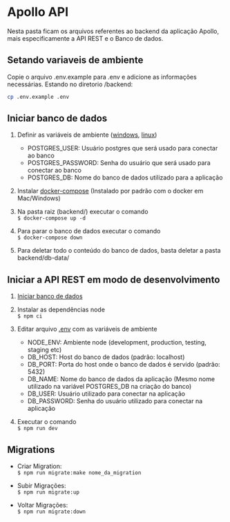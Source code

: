 # Apollo API

Nesta pasta ficam os arquivos referentes ao backend da aplicação Apollo, mais especificamente a API REST e o Banco de dados.

## Setando variaveis de ambiente

Copie o arquivo .env.example para .env e adicione as informações necessárias. Estando no diretorio /backend:
```bash
cp .env.example .env
```

## Iniciar banco de dados

1. Definir as variáveis de ambiente ([windows](https://www.shellhacks.com/windows-set-environment-variable-cmd-powershell/), [linux](https://phoenixnap.com/kb/linux-set-environment-variable#ftoc-heading-8))
    * POSTGRES_USER: Usuário postgres que será usado para conectar ao banco
    * POSTGRES_PASSWORD: Senha do usuário que será usado para conectar ao banco
    * POSTGRES_DB: Nome do banco de dados utilizado para a aplicação

2. Instalar [docker-compose](https://docs.docker.com/compose/install/) (Instalado por padrão com o docker em Mac/Windows)

3. Na pasta raiz (backend/) executar o comando  
    `$ docker-compose up -d`

4. Para parar o banco de dados executar o comando  
    `$ docker-compose down`

5. Para deletar todo o conteúdo do banco de dados, basta deletar a pasta backend/db-data/

## Iniciar a API REST em modo de desenvolvimento

1. [Iniciar banco de dados](#iniciar-banco-de-dados)

2. Instalar as dependências node  
    `$ npm ci`

3. Editar arquivo [.env](./.env) com as variáveis de ambiente
    * NODE_ENV: Ambiente node (development, production, testing, staging etc)
    * DB_HOST: Host do banco de dados (padrão: localhost)
    * DB_PORT: Porta do host onde o banco de dados é servido (padrão: 5432)
    * DB_NAME: Nome do banco de dados da aplicação (Mesmo nome utilizado na variável POSTGRES_DB na criação do banco)
    * DB_USER: Usuário utilizado para conectar na aplicação
    * DB_PASSWORD: Senha do usuário utilizado para conectar na aplicação  

4. Executar o comando  
    `$ npm run dev`

## Migrations

* Criar Migration:  
`$ npm run migrate:make nome_da_migration`

* Subir Migrações:  
`$ npm run migrate:up`

* Voltar Migrações:  
`$ npm run migrate:down`
